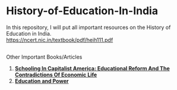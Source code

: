 # History-of-Education-In-India
In this repository, I will put all important resources on the History of Education in India.  
https://ncert.nic.in/textbook/pdf/heih111.pdf
##
Other Important Books/Articles
1. [**Schooling In Capitalist America: Educational Reform And The Contradictions Of Economic Life**](https://books.google.co.in/books/about/Schooling_in_Capitalist_America.html?id=gwfcAgAAQBAJ&printsec=frontcover&source=kp_read_button&hl=en&newbks=1&newbks_redir=0&redir_esc=y#v=onepage&q&f=false)
2. [**Education and Power**](https://books.google.co.in/books?id=4pLHBQAAQBAJ&printsec=frontcover&dq=michael+apple+education+and+power&hl=en&newbks=1&newbks_redir=0&sa=X&redir_esc=y#v=onepage&q=michael%20apple%20education%20and%20power&f=false)
